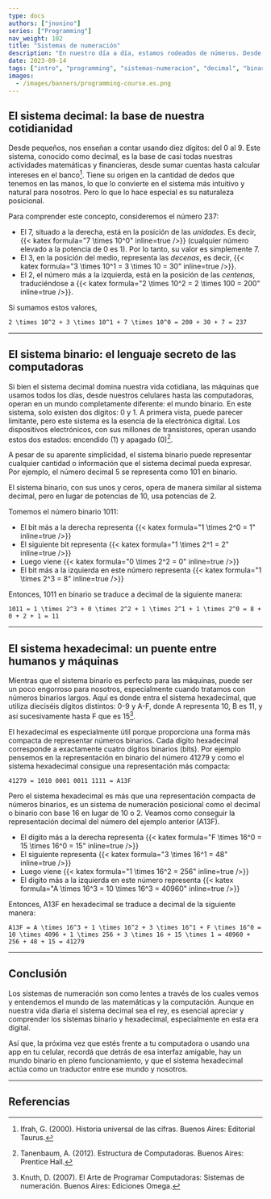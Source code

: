 ```yaml
---
type: docs
authors: ["jnonino"]
series: ["Programming"]
nav_weight: 102
title: "Sistemas de numeración"
description: "En nuestro día a día, estamos rodeados de números. Desde la hora que marca el reloj cuando suena la alarma por la mañana, hasta el precio del café que compramos en la esquina. Pero, ¿alguna vez te detuviste a pensar en la naturaleza de esos números? En este artículo, nos sumergiremos en el fascinante mundo de los sistemas de numeración y aprenderemos cómo, dependiendo del contexto, un número puede tener múltiples representaciones."
date: 2023-09-14
tags: ["intro", "programming", "sistemas-numeracion", "decimal", "binario", "hexadecimal"]
images:
  - /images/banners/programming-course.es.png
---
```


## El sistema decimal: la base de nuestra cotidianidad

Desde pequeños, nos enseñan a contar usando diez dígitos: del 0 al 9. Este sistema, conocido como decimal, es la base de casi todas nuestras actividades matemáticas y financieras, desde sumar cuentas hasta calcular intereses en el banco[^1]. Tiene su origen en la cantidad de dedos que tenemos en las manos, lo que lo convierte en el sistema más intuitivo y natural para nosotros. Pero lo que lo hace especial es su naturaleza posicional.

Para comprender este concepto, consideremos el número 237:

- El 7, situado a la derecha, está en la posición de las *unidades*. Es decir, {{< katex formula="7 \times 10^0" inline=true />}} (cualquier número elevado a la potencia de 0 es 1). Por lo tanto, su valor es simplemente 7.
- El 3, en la posición del medio, representa las *decenas*, es decir, {{< katex formula="3 \times 10^1 = 3 \times 10 = 30" inline=true />}}.
- El 2, el número más a la izquierda, está en la posición de las *centenas*, traduciéndose a {{< katex formula="2 \times 10^2 = 2 \times 100 = 200" inline=true />}}.

Si sumamos estos valores,

```katex
2 \times 10^2 + 3 \times 10^1 + 7 \times 10^0 = 200 + 30 + 7 = 237
```

---

## El sistema binario: el lenguaje secreto de las computadoras

Si bien el sistema decimal domina nuestra vida cotidiana, las máquinas que usamos todos los días, desde nuestros celulares hasta las computadoras, operan en un mundo completamente diferente: el mundo binario. En este sistema, solo existen dos dígitos: 0 y 1. A primera vista, puede parecer limitante, pero este sistema es la esencia de la electrónica digital. Los dispositivos electrónicos, con sus millones de transistores, operan usando estos dos estados: encendido (1) y apagado (0)[^2].

A pesar de su aparente simplicidad, el sistema binario puede representar cualquier cantidad o información que el sistema decimal pueda expresar. Por ejemplo, el número decimal 5 se representa como 101 en binario.

El sistema binario, con sus unos y ceros, opera de manera similar al sistema decimal, pero en lugar de potencias de 10, usa potencias de 2.

Tomemos el número binario 1011:

- El bit más a la derecha representa {{< katex formula="1 \times 2^0 = 1" inline=true />}}
- El siguiente bit representa {{< katex formula="1 \times 2^1 = 2" inline=true />}}
- Luego viene {{< katex formula="0 \times 2^2 = 0" inline=true />}}
- El bit más a la izquierda en este número representa {{< katex formula="1 \times 2^3 = 8" inline=true />}}

Entonces, 1011 en binario se traduce a decimal de la siguiente manera:

```katex
1011 = 1 \times 2^3 + 0 \times 2^2 + 1 \times 2^1 + 1 \times 2^0 = 8 + 0 + 2 + 1 = 11
```

---

## El sistema hexadecimal: un puente entre humanos y máquinas

Mientras que el sistema binario es perfecto para las máquinas, puede ser un poco engorroso para nosotros, especialmente cuando tratamos con números binarios largos. Aquí es donde entra el sistema hexadecimal, que utiliza dieciséis dígitos distintos: 0-9 y A-F, donde A representa 10, B es 11, y así sucesivamente hasta F que es 15[^3].

El hexadecimal es especialmente útil porque proporciona una forma más compacta de representar números binarios. Cada dígito hexadecimal corresponde a exactamente cuatro dígitos binarios (bits). Por ejemplo pensemos en la representación en binario del número 41279 y como el sistema hexadecimal consigue una representación más compacta:

```katex
41279 = 1010 0001 0011 1111 = A13F
```

Pero el sistema hexadecimal es más que una representación compacta de números binarios, es un sistema de numeración posicional como el decimal o binario con base 16 en lugar de 10 o 2. Veamos como conseguir la representación decimal del número del ejemplo anterior (A13F).

- El dígito más a la derecha representa {{< katex formula="F \times 16^0 = 15 \times 16^0 = 15" inline=true />}}
- El siguiente representa {{< katex formula="3 \times 16^1 = 48" inline=true />}}
- Luego viene {{< katex formula="1 \times 16^2 = 256" inline=true />}}
- El dígito más a la izquierda en este número representa {{< katex formula="A \times 16^3 = 10 \times 16^3 = 40960" inline=true />}}

Entonces, A13F en hexadecimal se traduce a decimal de la siguiente manera:

```katex
A13F = A \times 16^3 + 1 \times 16^2 + 3 \times 16^1 + F \times 16^0 = 10 \times 4096 + 1 \times 256 + 3 \times 16 + 15 \times 1 = 40960 + 256 + 48 + 15 = 41279
```

---

## Conclusión

Los sistemas de numeración son como lentes a través de los cuales vemos y entendemos el mundo de las matemáticas y la computación. Aunque en nuestra vida diaria el sistema decimal sea el rey, es esencial apreciar y comprender los sistemas binario y hexadecimal, especialmente en esta era digital.

Así que, la próxima vez que estés frente a tu computadora o usando una app en tu celular, recordá que detrás de esa interfaz amigable, hay un mundo binario en pleno funcionamiento, y que el sistema hexadecimal actúa como un traductor entre ese mundo y nosotros.

---

## Referencias

[^1]: Ifrah, G. (2000). Historia universal de las cifras. Buenos Aires: Editorial Taurus.
[^2]: Tanenbaum, A. (2012). Estructura de Computadoras. Buenos Aires: Prentice Hall.
[^3]: Knuth, D. (2007). El Arte de Programar Computadoras: Sistemas de numeración. Buenos Aires: Ediciones Omega.
